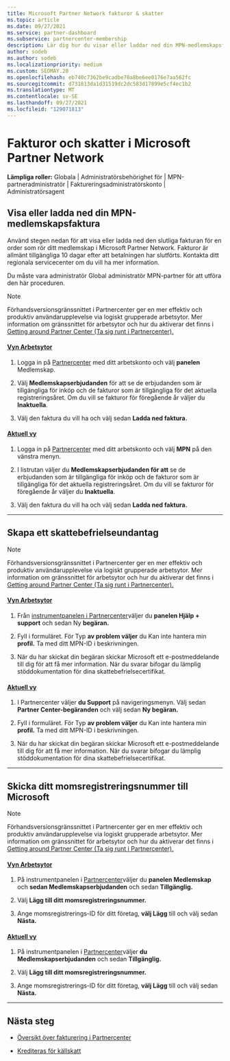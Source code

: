 ```yaml
---
title: Microsoft Partner Network fakturor & skatter
ms.topic: article
ms.date: 09/27/2021
ms.service: partner-dashboard
ms.subservice: partnercenter-membership
description: Lär dig hur du visar eller laddar ned din MPN-medlemskapsfaktura, hur du skickar för skattebefrielse och hur du skickar ditt momsregistreringsnummer till Microsoft.
author: sodeb
ms.author: sodeb
ms.localizationpriority: medium
ms.custom: SEOMAY.20
ms.openlocfilehash: eb740c7362be9cadbe70a8be6ee0176e7aa562fc
ms.sourcegitcommit: d731813da1d31519dc2dc583d17899e5cf4ec1b2
ms.translationtype: MT
ms.contentlocale: sv-SE
ms.lasthandoff: 09/27/2021
ms.locfileid: "129071813"
---
```

# <a name="invoices-and-taxes-in-the-microsoft-partner-network"></a>Fakturor och skatter i Microsoft Partner Network

**Lämpliga roller:** Globala | Administratörsbehörighet för | MPN-partneradministratör | Faktureringsadministratörskonto | Administratörsagent

## <a name="view-or-download-your-mpn-membership-invoice"></a>Visa eller ladda ned din MPN-medlemskapsfaktura

Använd stegen nedan för att visa eller ladda ned den slutliga fakturan för en order som rör ditt medlemskap i Microsoft Partner Network. Fakturor är allmänt tillgängliga 10 dagar efter att betalningen har slutförts. Kontakta ditt regionala servicecenter om du vill ha mer information.  

Du måste vara administratör Global administratör MPN-partner för att utföra den här proceduren.

> [!NOTE]
> Förhandsversionsgränssnittet i Partnercenter ger en mer effektiv och produktiv användarupplevelse via logiskt grupperade arbetsytor. Mer information om gränssnittet för arbetsytor och hur du aktiverar det finns i [Getting around Partner Center (Ta sig runt i Partnercenter).](get-around-partner-center.md#turn-workspaces-on-and-off)

#### <a name="workspaces-view"></a>[Vyn Arbetsytor](#tab/workspaces-view)

1. Logga in på [Partnercenter](https://partner.microsoft.com/dashboard/home) med ditt arbetskonto och välj **panelen** Medlemskap.

2. Välj **Medlemskapserbjudanden** för att se de erbjudanden som är tillgängliga för inköp och de fakturor som är tillgängliga för det aktuella registreringsåret. Om du vill se fakturor för föregående år väljer du **Inaktuella**.

3. Välj den faktura du vill ha och välj sedan **Ladda ned faktura.**

#### <a name="current-view"></a>[Aktuell vy](#tab/current-view)

1. Logga in på [Partnercenter](https://partner.microsoft.com/dashboard/home) med ditt arbetskonto och välj **MPN** på den vänstra menyn.

2. I listrutan väljer du **Medlemskapserbjudanden för att** se de erbjudanden som är tillgängliga för inköp och de fakturor som är tillgängliga för det aktuella registreringsåret. Om du vill se fakturor för föregående år väljer du **Inaktuella**.

3. Välj den faktura du vill ha och välj sedan **Ladda ned faktura.**

* * *

## <a name="file-a-tax-exemption"></a>Skapa ett skattebefrielseundantag

> [!NOTE]
> Förhandsversionsgränssnittet i Partnercenter ger en mer effektiv och produktiv användarupplevelse via logiskt grupperade arbetsytor. Mer information om gränssnittet för arbetsytor och hur du aktiverar det finns i [Getting around Partner Center (Ta sig runt i Partnercenter).](get-around-partner-center.md#turn-workspaces-on-and-off)

#### <a name="workspaces-view"></a>[Vyn Arbetsytor](#tab/workspaces-view)

1. Från [instrumentpanelen i Partnercenter](https://partner.microsoft.com/dashboard/home)väljer du **panelen Hjälp + support** och sedan Ny **begäran.**

2. Fyll i formuläret. För Typ **av problem väljer** du Kan inte hantera min **profil.** Ta med ditt MPN-ID i beskrivningen.

3. När du har skickat din begäran skickar Microsoft ett e-postmeddelande till dig för att få mer information. När du svarar bifogar du lämplig stöddokumentation för dina skattebefrielsecertifikat.

#### <a name="current-view"></a>[Aktuell vy](#tab/current-view)

1. I Partnercenter väljer **du Support** på navigeringsmenyn. Välj sedan **Partner Center-begäranden** och välj sedan **Ny begäran.**

2. Fyll i formuläret. För Typ **av problem väljer** du Kan inte hantera min **profil.** Ta med ditt MPN-ID i beskrivningen.

3. När du har skickat din begäran skickar Microsoft ett e-postmeddelande till dig för att få mer information. När du svarar bifogar du lämplig stöddokumentation för dina skattebefrielsecertifikat.

* * *

## <a name="send-microsoft-your-vat-id-number"></a>Skicka ditt momsregistreringsnummer till Microsoft

> [!NOTE]
> Förhandsversionsgränssnittet i Partnercenter ger en mer effektiv och produktiv användarupplevelse via logiskt grupperade arbetsytor. Mer information om gränssnittet för arbetsytor och hur du aktiverar det finns i [Getting around Partner Center (Ta sig runt i Partnercenter).](get-around-partner-center.md#turn-workspaces-on-and-off)

#### <a name="workspaces-view"></a>[Vyn Arbetsytor](#tab/workspaces-view)

1. På instrumentpanelen i [Partnercenter](https://partner.microsoft.com/dashboard/home)väljer du **panelen Medlemskap** och **sedan Medlemskapserbjudanden** och sedan **Tillgänglig.**

2. Välj **Lägg till ditt momsregistreringsnummer.**

3. Ange momsregistrerings-ID för ditt företag, **välj Lägg** till och välj sedan **Nästa.**

#### <a name="current-view"></a>[Aktuell vy](#tab/current-view)

1. På instrumentpanelen i [Partnercenter](https://partner.microsoft.com/dashboard/home)väljer **du Medlemskapserbjudanden** och sedan **Tillgänglig.**

2. Välj **Lägg till ditt momsregistreringsnummer.**

3. Ange momsregistrerings-ID för ditt företag, **välj Lägg** till och välj sedan **Nästa.**

* * *

## <a name="next-steps"></a>Nästa steg

- [Översikt över fakturering i Partnercenter](billing-basics.md)

- [Krediteras för källskatt](withholding-tax-credit-form.md)